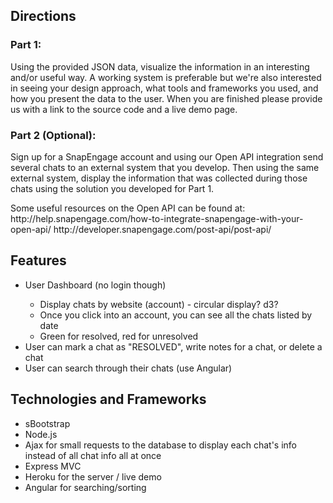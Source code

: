 <h2>Directions</h2>

<h3>Part 1:</h3>
<p>Using the provided JSON data, visualize the information in an interesting and/or useful way. A working system is preferable but we're also interested in seeing your design approach, what tools and frameworks you used, and how you present the data to the user. When you are finished please provide us with a link to the source code and a live demo page.</p>

<h3>Part 2 (Optional):</h3>
<p>Sign up for a SnapEngage account and using our Open API integration send several chats to an external system that you develop. Then using the same external system, display the information that was collected during those chats using the solution you developed for Part 1.</p>

<p>Some useful resources on the Open API can be found at:
http://help.snapengage.com/how-to-integrate-snapengage-with-your-open-api/
http://developer.snapengage.com/post-api/post-api/</h2>

<h2>Features</h2>
<ul>
	<li>User Dashboard (no login though)</li>
		<ul>
			<li>Display chats by website (account) - circular display? d3?</li>
			<li>Once you click into an account, you can see all the chats listed by date</li>
			<li>Green for resolved, red for unresolved</li>
		</ul>
	<li>User can mark a chat as "RESOLVED", write notes for a chat, or delete a chat</li>
	<li>User can search through their chats (use Angular)</li>
</ul>

<h2>Technologies and Frameworks</h2>
<ul>
	<li>sBootstrap</li>
	<li>Node.js</li>
	<li>Ajax for small requests to the database to display each chat's info instead of all chat info all at once</li>
	<li>Express MVC</li>
	<li>Heroku for the server / live demo</li>
	<li>Angular for searching/sorting</li>
</ul>


